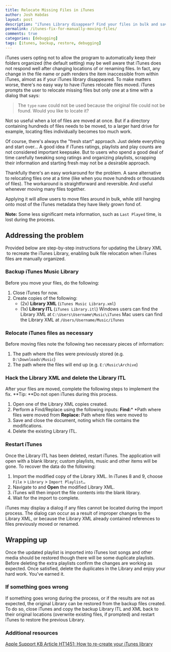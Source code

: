 ```yaml
---
title: Relocate Missing Files in iTunes
author: Josh Habdas
layout: post
description: "iTunes Library disappear? Find your files in bulk and save time restoring your media."
permalink: /itunes-fix-for-manually-moving-files/
comments: true
categories: [debugging]
tags: [itunes, backup, restore, debugging]
---
```

iTunes users opting not to allow the program to automatically keep their folders organized (the default setting) may be well aware that iTunes does not respond well after changing locations of or renaming files. In fact, any change in the file name or path renders the item inaccessible from within iTunes, almost as if your iTunes library disappeared. To make matters worse, there's no easy way to have iTunes relocate files moved. iTunes prompts the user to relocate missing files but only one at a time with a dialog that says:

> The `type` `name` could not be used because the original file could not be found. Would you like to locate it?

Not so useful when a lot of files are moved at once. But if a directory containing hundreds of files needs to be moved, to a larger hard drive for example, locating files individually becomes too much work.

<!--more-->

Of course, there's always the "fresh start" approach. Just delete everything and start over… A good idea if iTunes ratings, playlists and play counts are not considered important keepsake. But to users who spend a good deal of time carefully tweaking song ratings and organizing playlists, scrapping their information and starting fresh may not be a desirable approach.

Thankfully there's an easy workaround for the problem. A sane alternative to relocating files one at a time (like when you move hundreds or thousands of files). The workaround is straightforward and reversible. And useful whenever moving many files together.

Applying it will allow users to move files around in bulk, while still hanging onto most of the iTunes metadata they have likely grown fond of.

**Note:** Some less significant meta information, such as `Last Played` time, is lost during the process.

## Addressing the problem

Provided below are step-by-step instructions for updating the Library XML  to recreate the iTunes Library, enabling bulk file relocation when iTunes files are manually organized.

### Backup iTunes Music Library

Before you move your files, do the following:

1.  Close iTunes for now.
2.  Create copies of the following:
    *   (2x) **Library XML** (`iTunes Music Library.xml`)
    *   (1x) **Library ITL** (`iTunes Library.itl`)
        Windows users can find the Library XML at `C:\Users\Username\Music\iTunes`
        Mac users can find the Library XML at `/Users/Username/Music/iTunes`

### Relocate iTunes files as necessary

Before moving files note the following two necessary pieces of information:

1.  The path where the files were previously stored (e.g. `D:\Downloads\Music`)
2.  The path where the files will end up (e.g. `E:\Music\Archive`)

### Hack the Library XML and delete the Library ITL

After your files are moved, complete the following steps to implement the fix.
**Tip: **Do not open iTunes during this process.

1.  Open one of the Library XML copies created.
2.  Perform a Find/Replace using the following inputs:
    **Find:*** *Path where files were moved from
    **Replace:** Path where files were moved to
3.  Save and close the document, noting which file contains the modifications.
4.  Delete the existing Library ITL.

### Restart iTunes

Once the Library ITL has been deleted, restart iTunes. The application will open with a blank library; custom playlists, music and other items will be gone. To recover the data do the following:

1.  Import the modified copy of the Library XML.
    In iTunes 8 and 9, choose `File` > `Library` > `Import Playlist…`
2.  Navigate to and **Open** the modified Library XML.
3.  iTunes will then import the file contents into the blank library.
4.  Wait for the import to complete.

iTunes may display a dialog if any files cannot be located during the import process. The dialog can occur as a result of improper changes to the Library XML, or because the Library XML already contained references to files previously moved or renamed.

## Wrapping up

Once the updated playlist is imported into iTunes lost songs and other media should be restored though there will be some duplicate playlists. Before deleting the extra playlists confirm the changes are working as expected. Once satisfied, delete the duplicates in the Library and enjoy your hard work. You've earned it.

### If something goes wrong

If something goes wrong during the process, or if the results are not as expected, the original Library can be restored from the backup files created. To do so, close iTunes and copy the backup Library ITL and XML back to their original locations (overwrite existing files, if prompted) and restart iTunes to restore the previous Library.

### Additional resources

[Apple Support KB Article HT1451: How to re-create your iTunes library][1]

 [1]: http://support.apple.com/kb/HT1451

